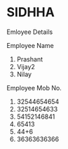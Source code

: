 # SIDHHA
Emloyee Details

Employee Name
1. Prashant
2. Vijay2
3. Nilay

Employee Mob No.

1. 32544654654
2. 32514654633
3. 54152146841
4. 65413
5. 44+6
6. 36363636366
